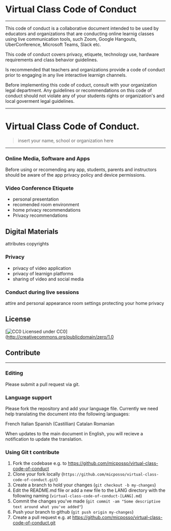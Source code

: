 # Virtual Class Code of Conduct
---
This code of conduct is a collaborative document intended to be used by educators and organizations that are conducting online learnig classes using live communication tools, such Zoom, Google Hangouts, UberConference, Microsoft Teams, Slack etc.

This code of conduct covers privacy, etiquete, technology use, hardware requirements and class behavior guidelines.

Is recommended that teachers and organizations provide a code of conduct prior to engaging in any live interactive learnign channels.

Before implementing this code of coduct, consult with your organization legal department. Any guidelines or recommendations on this code of conduct should not violate any of your students rights or organization's and local goverment legal guidelines.

---
# Virtual Class Code of Conduct.
> insert your name, school or organization here
---

### Online Media, Software and Apps

Before using or recomending any app, students, parents and instructors should be aware of the app privacy policy and device permissions. 


### Video Conference Etiquete

* personal presentation
* recomended room environment
* home privacy recommendations
* Privacy recommendations

## Digital Materials

attributes
copyrights

### Privacy

* privacy of video application
* privacy of learnign platforms
* sharing of video and social media

### Conduct during live sessions

attire and personal appearance
room settings
protecting your home privacy

## License

[![CC0](http://i.creativecommons.org/p/zero/1.0/80x15.png) Licensed under CC0](http://creativecommons.org/publicdomain/zero/1.0

## Contribute
---

### Editing

Please submit a pull request via git.

### Language support

Please fork the repository and add your language file. Currently we need help translating the document into the following languages:

French
Italian
Spanish (Castillian)
Catalan
Romanian

When updates to the main document in English, you will recieve a notification to update the translation.

### Using Git t contribute

1. Fork the codebase e.g. to https://github.com/micposso/virtual-class-code-of-conduct
1. Clone your fork locally (`https://github.com/micposso/virtual-class-code-of-conduct.git`)
1. Create a branch to hold your changes (`git checkout -b my-changes`)
1. Edit the README.md file or add a new file to the LANG directory with the following naming (`virtual-class-code-of-conduct-[LANG].md`)
1. Commit the changes you've made (`git commit -am "Some descriptive text around
what you've added"`)
1. Push your branch to github (`git push origin my-changes`)
1. Create a pull request e.g. at https://github.com/micposso/virtual-class-code-of-conduct.git



